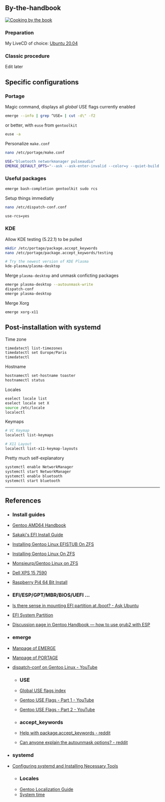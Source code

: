 ## By-the-handbook

[![Cooking by the book](https://i.ytimg.com/vi/2PNeNGd50pk/maxresdefault.jpg)](https://www.youtube.com/watch?v=K5tVbVu9Mkg)

### Preparation

My LiveCD of choice: [Ubuntu 20.04](https://ubuntu.com/download/desktop)

### Classic procedure

Edit later


## Specific configurations

### Portage

Magic command, displays all *global* USE flags currently enabled
```bash
emerge --info | grep ^USE= | cut -d\" -f2
```

or better, with `euse` from `gentoolkit`
```bash
euse -a
```

Personalize `make.conf`
```bash
nano /etc/portage/make.conf

USE="bluetooth networkmanager pulseaudio"
EMERGE_DEFAULT_OPTS="--ask --ask-enter-invalid --color=y --quiet-build --verbose"
```

### Useful packages

```bash
emerge bash-completion gentoolkit sudo rcs
```

Setup things immediatly
```bash
nano /etc/dispatch-conf.conf

use-rcs=yes
```

### KDE

Allow KDE testing (5.22.1) to be pulled
```bash
mkdir /etc/portage/package.accept_keywords
nano /etc/portage/package.accept_keywords/testing

# Try the newest version of KDE Plasma
kde-plasma/plasma-desktop
```

Merge `plasma-desktop` and unmask conficting packages
```bash
emerge plasma-desktop --autounmask-write
dispatch-conf
emerge plasma-desktop
```

Merge Xorg
```bash
emerge xorg-x11
```

## Post-installation with systemd

Time zone
```bash
timedatectl list-timezones
timedatectl set Europe/Paris
timedatectl
```

Hostname
```bash
hostnamectl set-hostname toaster
hostnamectl status
```

Locales
```bash
eselect locale list
eselect locale set X
source /etc/locale
localectl
```

Keymaps
```bash
# VC Keymap
localectl list-keymaps

# X11 Layout
localectl list-x11-keymap-layouts
```

Pretty much self-explanatory
```bash
systemctl enable NetworkManager
systemctl start NetworkManager
systemctl enable bluetooth
systemctl start bluetooth
```
---

## References

+ ### Install guides
+ [Gentoo AMD64 Handbook](https://wiki.gentoo.org/wiki/Handbook:AMD64)
+ [Sakaki's EFI Install Guide](https://wiki.gentoo.org/wiki/User:Sakaki/Sakaki%27s_EFI_Install_Guide)
+ [Installing Gentoo Linux EFISTUB On ZFS](https://wiki.gentoo.org/wiki/User:Ali3nx/Installing_Gentoo_Linux_EFISTUB_On_ZFS)
+ [Installing Gentoo Linux On ZFS](https://wiki.gentoo.org/wiki/User:Fearedbliss/Installing_Gentoo_Linux_On_ZFS)
+ [Monsieurp/Gentoo Linux on ZFS](https://wiki.gentoo.org/wiki/User:Monsieurp/Gentoo_Linux_on_ZFS)
+ [Dell XPS 15 7590](https://wiki.gentoo.org/wiki/User:Bugalo/Dell_XPS_15_7590)
+ [Raspberry Pi4 64 Bit Install](https://wiki.gentoo.org/wiki/Raspberry_Pi4_64_Bit_Install)

+ ### EFI/ESP/GPT/MBR/BIOS/UEFI ...
+ [Is there sense in mounting EFI partition at /boot? - Ask Ubuntu](https://askubuntu.com/questions/928161/is-there-sense-in-mounting-efi-partition-at-boot)
+ [EFI System Partition](https://wiki.gentoo.org/wiki/EFI_System_Partition)
+ [Discussion page in Gentoo Handbook — how to use grub2 with ESP](https://wiki.gentoo.org/wiki/Handbook_Talk:AMD64/Full/Installation#improve_suggested_partitions_and_use_of_grub-install)

+ ### emerge
+ [Manpage of EMERGE](https://dev.gentoo.org/~zmedico/portage/doc/man/emerge.1.html)
+ [Manpage of PORTAGE](https://dev.gentoo.org/~zmedico/portage/doc/man/portage.5.html)
+ [dispatch-conf on Gentoo Linux - YouTube](https://www.youtube.com/watch?v=en-aLJGXEqI)

  + ### USE
  + [Global USE flags index](https://packages.gentoo.org/useflags/global)
  + [Gentoo USE Flags - Part 1 - YouTube](https://www.youtube.com/watch?v=pdnJqPR657g)
  + [Gentoo USE Flags - Part 2 - YouTube](https://www.youtube.com/watch?v=IG_paP7NXYI)

  + ### accept_keywords
  + [Help with package.accept_keywords - reddit](https://removeddit.com/r/Gentoo/comments/ndsoy5/help_with_packageaccept_keywords/)
  + [Can anyone explain the autounmask options? - reddit](https://old.reddit.com/r/Gentoo/comments/hpomws/can_anyone_explain_the_autounmask_options/)

+ ### systemd
+ [Configuring systemd and Installing Necessary Tools](https://wiki.gentoo.org/wiki/User:Sakaki/Sakaki%27s_EFI_Install_Guide/Configuring_systemd_and_Installing_Necessary_Tools#Re-establishing_Networking_and_ssh)

  + ### Locales
  + [Gentoo Localization Guide](https://wiki.gentoo.org/wiki/Localization/Guide)
  + [System time](https://wiki.gentoo.org/wiki/System_time#systemd)
